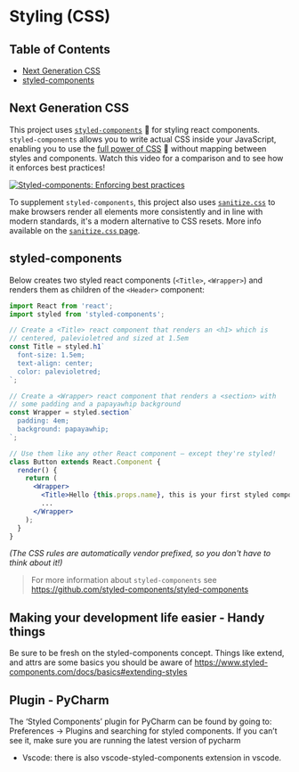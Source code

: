 # Styling (CSS)

## Table of Contents

- [Next Generation CSS](#next-generation-css)
- [styled-components](#styled-components)

## Next Generation CSS

This project uses [`styled-components`](https://github.com/styled-components/styled-components) :nail_care:
for styling react components. `styled-components` allows you to write actual CSS inside your JavaScript,
enabling you to use the [full power of CSS](https://github.com/styled-components/styled-components/blob/master/docs/css-we-support.md) :muscle:
without mapping between styles and components.
Watch this video for a comparison and to see how it enforces best practices!

[![Styled-components: Enforcing best practices](http://img.youtube.com/vi/jaqDA7Btm3c/0.jpg)](https://youtu.be/jaqDA7Btm3c)

To supplement `styled-components`, this project also uses
[`sanitize.css`](https://github.com/jonathantneal/sanitize.css)
to make browsers render all elements more consistently and in line with modern standards,
it's a modern alternative to CSS resets. More info available on the [`sanitize.css` page](sanitize.md).

## styled-components

Below creates two styled react components (`<Title>`, `<Wrapper>`) and renders them
as children of the `<Header>` component:

```jsx
import React from 'react';
import styled from 'styled-components';

// Create a <Title> react component that renders an <h1> which is
// centered, palevioletred and sized at 1.5em
const Title = styled.h1`
  font-size: 1.5em;
  text-align: center;
  color: palevioletred;
`;

// Create a <Wrapper> react component that renders a <section> with
// some padding and a papayawhip background
const Wrapper = styled.section`
  padding: 4em;
  background: papayawhip;
`;

// Use them like any other React component – except they're styled!
class Button extends React.Component {
  render() {
    return (
      <Wrapper>
        <Title>Hello {this.props.name}, this is your first styled component!</Title>
        ...
      </Wrapper>
    );
  }
}

```

*(The CSS rules are automatically vendor prefixed, so you don't have to think about it!)*

> For more information about `styled-components` see https://github.com/styled-components/styled-components

##  Making your development life easier - Handy things
Be sure to be fresh on the styled-components concept. Things like extend, and attrs are some basics you should be aware of
https://www.styled-components.com/docs/basics#extending-styles

## Plugin - PyCharm
The ‘Styled Components’ plugin for PyCharm can be found by going to:
 Preferences -> Plugins and searching for styled components. 
If you can’t see it, make sure you are running the latest version of pycharm

- Vscode: there is also vscode-styled-components extension in vscode.
